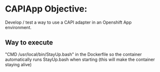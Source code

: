 # CAPIApp Objective:
Develop / test a way to use a CAPI adapter in an Openshift App environment.

## Way to execute
"CMD /usr/local/bin/StayUp.bash" in the Dockerfile so the container automatically runs StayUp.bash when starting
(this will make the container staying alive)
